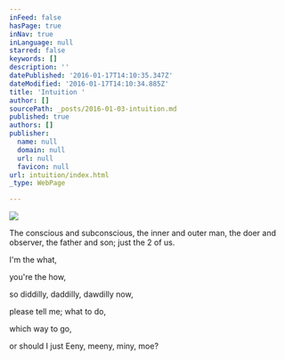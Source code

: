 ```yaml
---
inFeed: false
hasPage: true
inNav: true
inLanguage: null
starred: false
keywords: []
description: ''
datePublished: '2016-01-17T14:10:35.347Z'
dateModified: '2016-01-17T14:10:34.885Z'
title: 'Intuition '
author: []
sourcePath: _posts/2016-01-03-intuition.md
published: true
authors: []
publisher:
  name: null
  domain: null
  url: null
  favicon: null
url: intuition/index.html
_type: WebPage

---
```

![](https://s3-us-west-2.amazonaws.com/the-grid-img/p/f3620e90cccd5507162f11ab7ef832930d824eed.jpg)

The conscious and subconscious,
the inner and outer man,
the doer and observer,
the father and son;
just the 2 of us. 

I'm the what, 

you're the how, 

so diddilly, 
daddilly, 
dawdilly now, 

please tell me; 
what to do, 

which way to go, 

or should I just 
Eeny, meeny, miny, moe?